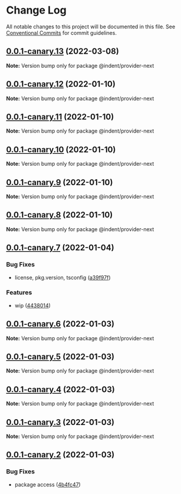 # Change Log

All notable changes to this project will be documented in this file.
See [Conventional Commits](https://conventionalcommits.org) for commit guidelines.

## [0.0.1-canary.13](https://github.com/indentapis/integrations/compare/@indent/provider-next@0.0.1-canary.12...@indent/provider-next@0.0.1-canary.13) (2022-03-08)

**Note:** Version bump only for package @indent/provider-next





## [0.0.1-canary.12](https://github.com/indentapis/integrations/compare/@indent/provider-next@0.0.1-canary.11...@indent/provider-next@0.0.1-canary.12) (2022-01-10)

**Note:** Version bump only for package @indent/provider-next





## [0.0.1-canary.11](https://github.com/indentapis/integrations/compare/@indent/provider-next@0.0.1-canary.10...@indent/provider-next@0.0.1-canary.11) (2022-01-10)

**Note:** Version bump only for package @indent/provider-next





## [0.0.1-canary.10](https://github.com/indentapis/integrations/compare/@indent/provider-next@0.0.1-canary.9...@indent/provider-next@0.0.1-canary.10) (2022-01-10)

**Note:** Version bump only for package @indent/provider-next





## [0.0.1-canary.9](https://github.com/indentapis/integrations/compare/@indent/provider-next@0.0.1-canary.8...@indent/provider-next@0.0.1-canary.9) (2022-01-10)

**Note:** Version bump only for package @indent/provider-next





## [0.0.1-canary.8](https://github.com/indentapis/integrations/compare/@indent/provider-next@0.0.1-canary.7...@indent/provider-next@0.0.1-canary.8) (2022-01-10)

**Note:** Version bump only for package @indent/provider-next





## [0.0.1-canary.7](https://github.com/indentapis/integrations/compare/@indent/provider-next@0.0.1-canary.6...@indent/provider-next@0.0.1-canary.7) (2022-01-04)


### Bug Fixes

* license, pkg.version, tsconfig ([a39f97f](https://github.com/indentapis/integrations/commit/a39f97fdec58b3dbe34f87eedf6e74ea67a75c58))


### Features

* wip ([4438014](https://github.com/indentapis/integrations/commit/44380142e6bf6a6ec8951f2f977ab0d05dbbed41))





## [0.0.1-canary.6](https://github.com/indentapis/integrations/compare/@indent/provider-next@0.0.1-canary.5...@indent/provider-next@0.0.1-canary.6) (2022-01-03)

**Note:** Version bump only for package @indent/provider-next





## [0.0.1-canary.5](https://github.com/indentapis/integrations/compare/@indent/provider-next@0.0.1-canary.4...@indent/provider-next@0.0.1-canary.5) (2022-01-03)

**Note:** Version bump only for package @indent/provider-next





## [0.0.1-canary.4](https://github.com/indentapis/integrations/compare/@indent/provider-next@0.0.1-canary.3...@indent/provider-next@0.0.1-canary.4) (2022-01-03)

**Note:** Version bump only for package @indent/provider-next





## [0.0.1-canary.3](https://github.com/indentapis/integrations/compare/@indent/provider-next@0.0.1-canary.2...@indent/provider-next@0.0.1-canary.3) (2022-01-03)

**Note:** Version bump only for package @indent/provider-next





## [0.0.1-canary.2](https://github.com/indentapis/integrations/compare/@indent/provider-next@0.0.1-canary.1...@indent/provider-next@0.0.1-canary.2) (2022-01-03)


### Bug Fixes

* package access ([4b4fc47](https://github.com/indentapis/integrations/commit/4b4fc47e037c49ddb79076d8d35acc438d6ef01b))
